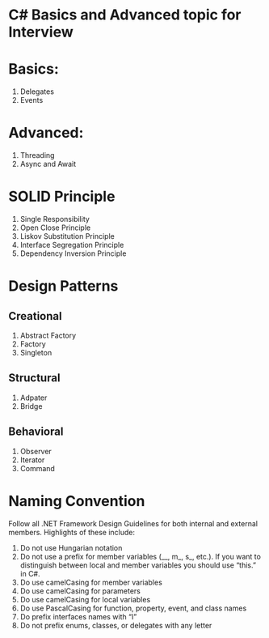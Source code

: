 # C# Basics and Advanced topic for Interview

# Basics:
1. Delegates
2. Events

# Advanced:
1. Threading
2. Async and Await

# SOLID Principle
1. Single Responsibility
2. Open Close Principle
3. Liskov Substitution Principle
4. Interface Segregation Principle
5. Dependency Inversion Principle

# Design Patterns
## Creational
1. Abstract Factory
2. Factory
3. Singleton
## Structural
1. Adpater
2. Bridge
## Behavioral
1. Observer
2. Iterator
3. Command 

# Naming Convention
Follow all .NET Framework Design Guidelines for both internal and external members. Highlights of these include:
1. Do not use Hungarian notation
2. Do not use a prefix for member variables (__, m_, s_, etc.). If you want to distinguish between local and member variables you should use “this.” in C#.
3. Do use camelCasing for member variables
4. Do use camelCasing for parameters
5. Do use camelCasing for local variables
6. Do use PascalCasing for function, property, event, and class names
7. Do prefix interfaces names with “I”
8. Do not prefix enums, classes, or delegates with any letter

